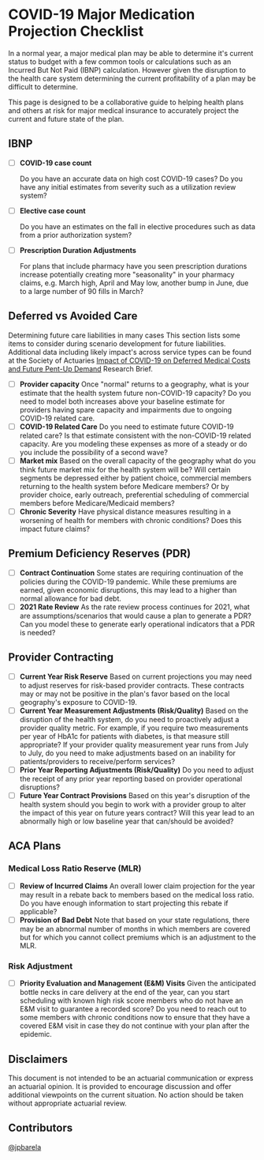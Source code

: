 # COVID-19 Major Medication Projection Checklist

In a normal year, a major medical plan may be able to determine it's current status to budget with a
few common tools or calculations such as an Incurred But Not Paid (IBNP) calculation. However given
the disruption to the health care system determining the current profitability of a plan may be
difficult to determine.

This page is designed to be a collaborative guide to helping health plans and others at risk for
major medical insurance to accurately project the current and future state of the plan.

## IBNP

- [ ] **COVID-19 case count**

    Do you have an accurate data on high cost COVID-19 cases? Do you have any initial estimates
    from severity such as a utilization review system?
- [ ] **Elective case count**

    Do you have an estimates on the fall in elective procedures such as data from a prior
    authorization system?
- [ ] **Prescription Duration Adjustments**

    For plans that include pharmacy have you seen prescription durations increase potentially
    creating more "seasonality" in your pharmacy claims, e.g. March high, April and May low, another
    bump in June, due to a large number of 90 fills in March?

## Deferred vs Avoided Care

Determining future care liabilities in many cases This section lists some items to consider during
scenario development for future liabilities. Additional data including likely impact's across
service types can be found at the Society of Actuaries [Impact of COVID-19 on Deferred Medical Costs
 and Future Pent-Up
Demand](https://www.soa.org/resources/research-reports/2020/covid-19-deferred-medical-cost/)
Research Brief.

- [ ] **Provider capacity**
    Once "normal" returns to a geography, what is your estimate that the health system future
    non-COVID-19 capacity? Do you need to model both increases above your baseline estimate for
    providers having spare capacity and impairments due to ongoing COVID-19 related care.
- [ ] **COVID-19 Related Care**
    Do you need to estimate future COVID-19 related care? Is that estimate consistent with the
    non-COVID-19 related capacity. Are you modeling these expenses as more of a steady or do you
    include the possibility of a second wave?
- [ ] **Market mix**
    Based on the overall capacity of the geography what do you think future market mix for the
    health system will be? Will certain segments be depressed either by patient choice, commercial
    members returning to the health system before Medicare members? Or by provider choice, early
    outreach, preferential scheduling of commercial members before Medicare/Medicaid members?
- [ ] **Chronic Severity**
    Have physical distance measures resulting in a worsening of health for members with chronic
    conditions? Does this impact future claims?

## Premium Deficiency Reserves (PDR)

- [ ] **Contract Continuation**
    Some states are requiring continuation of the policies during the COVID-19 pandemic. While these
    premiums are earned, given economic disruptions, this may lead to a higher than normal allowance
    for bad debt.
- [ ] **2021 Rate Review**
    As the rate review process continues for 2021, what are assumptions/scenarios that would cause
    a plan to generate a PDR? Can you model these to generate early operational indicators that a
    PDR is needed?

## Provider Contracting

- [ ] **Current Year Risk Reserve**
    Based on current projections you may need to adjust reserves for risk-based provider contracts.
    These contracts may or may not be positive in the plan's favor based on the local geography's
    exposure to COVID-19.
- [ ] **Current Year Measurement Adjustments (Risk/Quality)**
    Based on the disruption of the health system, do you need to proactively adjust a provider
    quality metric. For example, if you require two measurements per year of HbA1c for patients with
    diabetes, is that measure still appropriate? If your provider quality measurement year runs from
    July to July, do you need to make adjustments based on an inability for patients/providers to
    receive/perform services?
- [ ] **Prior Year Reporting Adjustments (Risk/Quality)**
    Do you need to adjust the receipt of any prior year reporting based on provider operational disruptions?
- [ ] **Future Year Contract Provisions**
    Based on this year's disruption of the health system should you begin to work with a provider
    group to alter the impact of this year on future years contract? Will this year lead to an
    abnormally high or low baseline year that can/should be avoided?

## ACA Plans

### Medical Loss Ratio Reserve (MLR)

- [ ] **Review of Incurred Claims**
    An overall lower claim projection for the year may result in a rebate back to members based on
    the medical loss ratio. Do you have enough information to start projecting this rebate if
    applicable?
- [ ] **Provision of Bad Debt**
    Note that based on your state regulations, there may be an abnormal number of months in which
    members are covered but for which you cannot collect premiums which is an adjustment to the MLR.

### Risk Adjustment

- [ ] **Priority Evaluation and Management (E&M) Visits**
    Given the anticipated bottle necks in care delivery at the end of the year, can you start
    scheduling with known high risk score members who do not have an E&M visit to guarantee a
    recorded score? Do you need to reach out to some members with chronic conditions now to ensure
    that they have a covered E&M visit in case they do not continue with your plan after the
    epidemic.

## Disclaimers

This document is not intended to be an actuarial communication or express an actuarial opinion. It
is provided to encourage discussion and offer additional viewpoints on the current situation. No
action should be taken without appropriate actuarial review.

## Contributors

[@jpbarela](https://github.com/jpbarela)
